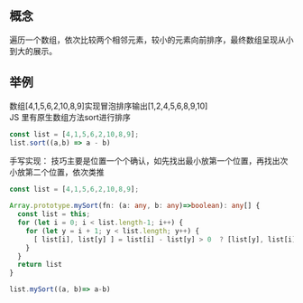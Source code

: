 ## 概念
遍历一个数组，依次比较两个相邻元素，较小的元素向前排序，最终数组呈现从小到大的展示。

## 举例
数组[4,1,5,6,2,10,8,9]实现冒泡排序输出[1,2,4,5,6,8,9,10]  
JS 里有原生数组方法sort进行排序


```typescript
const list = [4,1,5,6,2,10,8,9];
list.sort((a,b) => a - b)
```  
手写实现：
技巧主要是位置一个个确认，如先找出最小放第一个位置，再找出次小放第二个位置，依次类推
```typescript
const list = [4,1,5,6,2,10,8,9];

Array.prototype.mySort(fn: (a: any, b: any)=>boolean): any[] {
  const list = this;
  for (let i = 0; i < list.length-1; i++) {
    for (let y = i + 1; y < list.length; y++) {
      [ list[i], list[y] ] = list[i] - list[y] > 0  ? [list[y], list[i]] : [list[i], list[y]]
    }  
  }
  return list
}

list.mySort((a, b)=> a-b)

``` 


 
